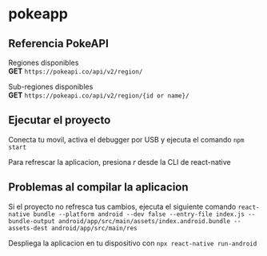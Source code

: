 # pokeapp

## Referencia PokeAPI
Regiones disponibles  
**GET** `https://pokeapi.co/api/v2/region/`

Sub-regiones disponibles  
**GET** `https://pokeapi.co/api/v2/region/{id or name}/`


## Ejecutar el proyecto
Conecta tu movil, activa el debugger por USB y ejecuta el comando `npm start`

Para refrescar la aplicacion, presiona *r* desde la CLI de react-native
## Problemas al compilar la aplicacion
Si el proyecto no refresca tus cambios, ejecuta el siguiente comando
`react-native bundle --platform android --dev false --entry-file index.js --bundle-output android/app/src/main/assets/index.android.bundle --assets-dest android/app/src/main/res`

Despliega la aplicacion en tu dispositivo con `npx react-native run-android`

